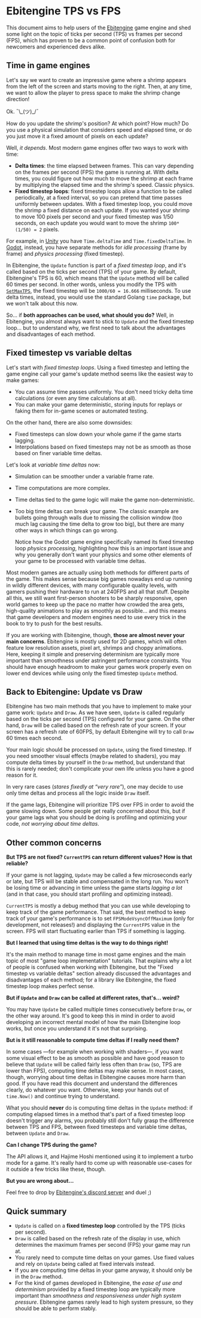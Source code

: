 # Ebitengine TPS vs FPS

This document aims to help users of the [Ebitengine](https://github.com/hajimehoshi/ebiten) game engine and shed some light on the topic of ticks per second (TPS) vs frames per second (FPS), which has proven to be a common point of confusion both for newcomers and experienced devs alike.

## Time in game engines
Let's say we want to create an impressive game where a shrimp appears from the left of the screen and starts moving to the right. Then, at any time, we want to allow the player to press space to make the shrimp change direction!

Ok. ¯\\\_(ツ)\_/¯

How do you update the shrimp's position? At which point? How much? Do you use a physical simulation that considers speed and elapsed time, or do you just move it a fixed amount of pixels on each update?

Well, *it depends*. Most modern game engines offer two ways to work with time:
- **Delta times**: the time elapsed between frames. This can vary depending on the frames per second (FPS) the game is running at. With delta times, you could figure out how much to move the shrimp at each frame by multiplying the elapsed time and the shrimp's speed. Classic physics.
- **Fixed timestep loops**: fixed timestep loops allow a function to be called periodically, at a fixed interval, so you can pretend that time passes uniformly between updates. With a fixed timestep loop, you could move the shrimp a fixed distance on each update. If you wanted your shrimp to move 100 pixels per second and your fixed timestep was 1/50 seconds, on each update you would want to move the shrimp `100*(1/50) = 2` pixels.

For example, in [Unity](https://docs.unity3d.com/Manual/TimeFrameManagement.html) you have `Time.deltaTime` and `Time.fixedDeltaTime`. In [Godot](https://docs.godotengine.org/en/stable/tutorials/scripting/idle_and_physics_processing.html), instead, you have separate methods for *idle processing* (frame by frame) and *physics processing* (fixed timestep).

In Ebitengine, the `Update` function is part of a *fixed timestep loop*, and it's called based on the ticks per second (TPS) of your game. By default, Ebitengine's TPS is 60, which means that the `Update` method will be called 60 times per second. In other words, unless you modify the TPS with [`SetMaxTPS`](https://pkg.go.dev/github.com/hajimehoshi/ebiten/v2#SetMaxTPS), the fixed timestep will be `1000/60 = 16.666` milliseconds. To use delta times, instead, you would use the standard Golang `time` package, but we won't talk about this now.

So... if **both approaches can be used, what should you do?** Well, in Ebitengine, you almost always want to stick to `Update` and the fixed timestep loop... but to understand why, we first need to talk about the advantages and disadvantages of each method.

## Fixed timestep vs variable deltas
Let's start with *fixed timestep loops*. Using a fixed timestep and letting the game engine call your game's update method seems like the easiest way to make games:
- You can assume time passes uniformly. You don't need tricky delta time calculations (or even any time calculations at all).
- You can make your game deterministic, storing inputs for replays or faking them for in-game scenes or automated testing.

On the other hand, there are also some downsides:
- Fixed timesteps can slow down your whole game if the game starts lagging.
- Interpolations based on fixed timesteps may not be as smooth as those based on finer variable time deltas.

Let's look at *variable time deltas* now:
- Simulation can be smoother under a variable frame rate.

- Time computations are more complex.

- Time deltas tied to the game logic will make the game non-deterministic.

- Too big time deltas can break your game. The classic example are bullets going through walls due to missing the collision window (too much lag causing the time delta to grow too big), but there are many other ways in which things can go wrong. 

  Notice how the Godot game engine specifically named its fixed timestep loop *physics processing*, highlighting how this is an important issue and why you generally don't want your physics and some other elements of your game to be processed with variable time deltas.

Most modern games are actually using both methods for different parts of the game. This makes sense because big games nowadays end up running in wildly different devices, with many configurable quality levels, with gamers pushing their hardware to run at 240FPS and all that stuff. Despite all this, we still want first-person shooters to be sharply responsive, open world games to keep up the pace no matter how crowded the area gets, high-quality animations to play as smoothly as possible... and this means that game developers and modern engines need to use every trick in the book to try to push for the best results.

If you are working with Ebitengine, though, **those are almost never your main concerns**. Ebitengine is mostly used for 2D games, which will often feature low resolution assets, pixel art, shrimps and choppy animations. Here, keeping it simple and preserving determinism are typically more important than smoothness under astringent performance constraints. You should have enough headroom to make your games work properly even on lower end devices while using only the fixed timestep `Update` method.

## Back to Ebitengine: Update vs Draw
Ebitengine has two main methods that you have to implement to make your game work: `Update` and `Draw`. As we have seen, `Update` is called regularly based on the ticks per second (TPS) configured for your game. On the other hand, `Draw` will be called based on the refresh rate of your screen. If your screen has a refresh rate of 60FPS, by default Ebitengine will try to call `Draw` 60 times each second.

Your main logic should be processed on `Update`, using the fixed timestep. If you need smoother visual effects (maybe related to shaders), you may compute delta times by yourself in the `Draw` method, but understand that this is rarely needed; don't complicate your own life unless you have a good reason for it.

In very rare cases (*stares fixedly at “very rare”*), one may decide to use only time deltas and process all the logic inside `Draw` itself.

If the game lags, Ebitengine will prioritize TPS over FPS in order to avoid the game slowing down. Some people get really concerned about this, but if your game lags what you should be doing is profiling and optimizing your code, *not worrying about time deltas*.

## Other common concerns
**But TPS are not fixed? `CurrentTPS` can return different values? How is that reliable?**

If your game is not lagging, `Update` may be called a few microseconds early or late, but TPS will be stable and compensated in the long run. You won't be losing time or advancing in time unless the game starts *lagging a lot* (and in that case, you should start profiling and optimizing instead).

`CurrentTPS` is mostly a debug method that you can use while developing to keep track of the game performance. That said, the best method to keep track of your game's performance is to set `FPSModeVsyncOffMaximum` (only for development, not releases!) and displaying the `CurrentFPS` value in the screen. FPS will start fluctuating earlier than TPS if something is lagging.

**But I learned that using time deltas is the way to do things right!**

It's the main method to manage time in most game engines and the main topic of most "game loop implementation" tutorials. That explains why a lot of people is confused when working with Ebitengine, but the "Fixed timestep vs variable deltas" section already discussed the advantages and disadvantages of each method; for a library like Ebitengine, the fixed timestep loop makes perfect sense.

**But if `Update` and `Draw` can be called at different rates, that's... weird?**

You may have `Update` be called multiple times consecutively before `Draw`, or the other way around. It's good to keep this in mind in order to avoid developing an incorrect mental model of how the main Ebitengine loop works, but once you understand it it's not that surprising.

**But is it still reasonable to compute time deltas if I really need them?**

In some cases —for example when working with shaders—, if you want some visual effect to be as smooth as possible and have good reason to believe that `Update` will be called fairly less often than `Draw` (so, TPS are lower than FPS), computing time deltas may make sense. In most cases, though, worrying about time deltas in Ebitengine causes more harm than good. If you have read this document and understand the differences clearly, do whatever you want. Otherwise, keep your hands out of `time.Now()` and continue trying to understand.

What you should **never** do is computing time deltas in the `Update` method: if computing elapsed times in a method that's part of a fixed timestep loop doesn't trigger any alarms, you probably still don't fully grasp the difference between TPS and FPS, between fixed timesteps and variable time deltas, between `Update` and `Draw`.

**Can I change TPS during the game?**

The API allows it, and Hajime Hoshi mentioned using it to implement a turbo mode for a game. It's really hard to come up with reasonable use-cases for it outside a few tricks like these, though.

**But you are wrong about...** 

Feel free to drop by [Ebitengine's discord server](https://discord.gg/3tVdM5H8cC) and duel ;)

## Quick summary
- `Update` is called on a **fixed timestep loop** controlled by the TPS (ticks per second).
- `Draw` is called based on the refresh rate of the display in use, which determines the maximum frames per second (FPS) your game may run at.
- You rarely need to compute time deltas on your games. Use fixed values and rely on `Update` being called at fixed intervals instead.
- If you are computing time deltas in your game anyway, it should only be in the `Draw` method.
- For the kind of games developed in Ebitengine, the *ease of use and determinism* provided by a fixed timestep loop are typically more important than *smoothness and responsiveness under high system pressure*. Ebitengine games rarely lead to high system pressure, so they should be able to perform stably.
